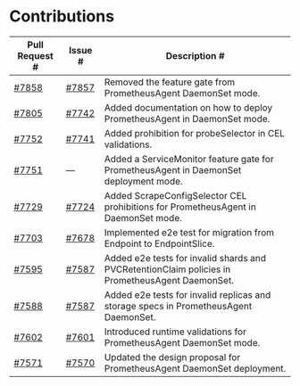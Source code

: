 # Contributions

| Pull Request #| Issue #| Description #|
|----------------|----------|----------------|
| [#7858](https://github.com/prometheus-operator/prometheus-operator/pull/7858) | [#7857](https://github.com/prometheus-operator/prometheus-operator/issues/7857) | Removed the feature gate from PrometheusAgent DaemonSet mode. |
| [#7805](https://github.com/prometheus-operator/prometheus-operator/pull/7805) | [#7742](https://github.com/prometheus-operator/prometheus-operator/issues/7742) | Added documentation on how to deploy PrometheusAgent in DaemonSet mode. |
| [#7752](https://github.com/prometheus-operator/prometheus-operator/pull/7752) | [#7741](https://github.com/prometheus-operator/prometheus-operator/issues/7741) | Added prohibition for probeSelector in CEL validations. |
| [#7751](https://github.com/prometheus-operator/prometheus-operator/pull/7751) | — | Added a ServiceMonitor feature gate for PrometheusAgent in DaemonSet deployment mode. |
| [#7729](https://github.com/prometheus-operator/prometheus-operator/pull/7729) | [#7724](https://github.com/prometheus-operator/prometheus-operator/issues/7724) | Added ScrapeConfigSelector CEL prohibitions for PrometheusAgent in DaemonSet mode. |
| [#7703](https://github.com/prometheus-operator/prometheus-operator/pull/7703) | [#7678](https://github.com/prometheus-operator/prometheus-operator/issues/7678) | Implemented e2e test for migration from Endpoint to EndpointSlice. |
| [#7595](https://github.com/prometheus-operator/prometheus-operator/pull/7595) | [#7587](https://github.com/prometheus-operator/prometheus-operator/issues/7587) | Added e2e tests for invalid shards and PVCRetentionClaim policies in PrometheusAgent DaemonSet. |
| [#7588](https://github.com/prometheus-operator/prometheus-operator/pull/7588) | [#7587](https://github.com/prometheus-operator/prometheus-operator/issues/7587) | Added e2e tests for invalid replicas and storage specs in PrometheusAgent DaemonSet. |
| [#7602](https://github.com/prometheus-operator/prometheus-operator/pull/7602) | [#7601](https://github.com/prometheus-operator/prometheus-operator/issues/7601) | Introduced runtime validations for PrometheusAgent DaemonSet mode. |
| [#7571](https://github.com/prometheus-operator/prometheus-operator/pull/7571) | [#7570](https://github.com/prometheus-operator/prometheus-operator/issues/7570) | Updated the design proposal for PrometheusAgent DaemonSet deployment. |